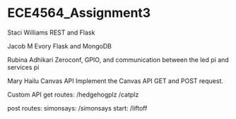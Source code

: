 # ECE4564_Assignment3

Staci Williams 
REST and Flask 

Jacob M Evory 
Flask and MongoDB

Rubina Adhikari
Zeroconf, GPIO, and communication between the led pi and services pi

Mary Hailu 
Canvas API 
Implement the Canvas API GET and POST request. 


Custom API
get routes:
  /hedgehogplz
  /catplz
  
post routes:
  simonsays:<string> /simonsays
  start:<int> /liftoff
